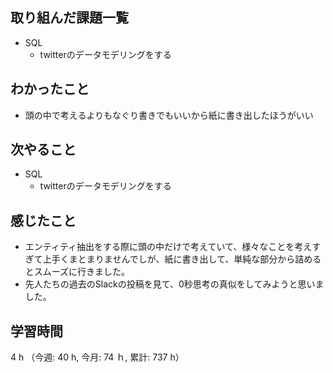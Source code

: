 ## 取り組んだ課題一覧
- SQL 
    - twitterのデータモデリングをする 

## わかったこと
- 頭の中で考えるよりもなぐり書きでもいいから紙に書き出したほうがいい
    
## 次やること
- SQL
    - twitterのデータモデリングをする    

## 感じたこと
- エンティティ抽出をする際に頭の中だけで考えていて、様々なことを考えすぎて上手くまとまりませんでしが、紙に書き出して、単純な部分から詰めるとスムーズに行きました。
- 先人たちの過去のSlackの投稿を見て、0秒思考の真似をしてみようと思いました。
    
## 学習時間
4 h （今週: 40 h, 今月: 74 ｈ, 累計: 737 h）